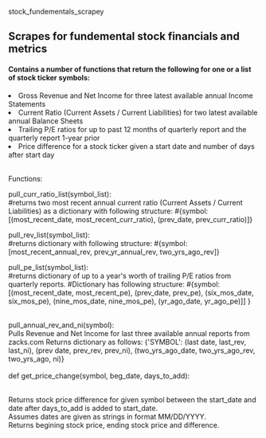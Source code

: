 stock_fundementals_scrapey
<h2>Scrapes for fundemental stock financials and metrics</h2>

<h4>Contains a number of functions that return the following for one or a list of stock ticker symbols:</h4>
<li> Gross Revenue and Net Income for three latest available annual Income Statements</li>
<li> Current Ratio (Current Assets / Current Liabilities) for two latest available annual Balance Sheets</li>
<li> Trailing P/E ratios for up to past 12 months of quarterly report and the quarterly report 1-year prior </li>
<li> Price difference for a stock ticker given a start date and number of days after start day </li>


<br>Functions:

pull_curr_ratio_list(symbol_list):
<br>#returns two most recent annual current ratio (Current Assets / Current Liabilities) as a dictionary with following structure: 
#{symbol: [(most_recent_date, most_recent_curr_ratio), (prev_date, prev_curr_ratio)]}

pull_rev_list(symbol_list):
<br>#returns dictionary with following structure:
#{symbol: [most_recent_annual_rev, prev_yr_annual_rev, two_yrs_ago_rev]}

pull_pe_list(symbol_list):
<br>#returns dictionary of up to a year's worth of trailing P/E ratios from quarterly reports.
#Dictionary has following structure: 
#{symbol: [(most_recent_date, most_recent_pe), 
           (prev_date, prev_pe), 
           (six_mos_date, six_mos_pe), 
           (nine_mos_date, nine_mos_pe),
            (yr_ago_date, yr_ago_pe)]]
  }

<br>
pull_annual_rev_and_ni(symbol):
<br>Pulls Revenue and Net Income for last three available annual reports from zacks.com
Returns dictionary as follows:
{'SYMBOL': (last date, last_rev, last_ni), (prev date, prev_rev, prev_ni), 
            (two_yrs_ago_date, two_yrs_ago_rev, two_yrs_ago, ni)}
            
<br> 
<br>def get_price_change(symbol, beg_date, days_to_add):
    
<br>Returns stock price difference for given symbol between the start_date and 
date after days_to_add is added to start_date.
<br>Assumes dates are given as strings in format MM/DD/YYYY.
<br>Returns begining stock price, ending stock price and difference.
